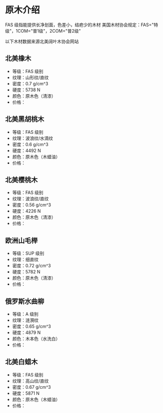 # 原木介绍

FAS 级指能提供长净划面，色差小，结疤少的木材
美国木材协会规定：FAS="特级"，1COM="普1级"，2COM="普2级"

以下木材数据来源北美阔叶木协会网站

## 北美橡木

- 等级：FAS 级别
- 纹理：山形纹/直纹
- 密度：0.7 g/cm^3
- 硬度：5738 N
- 颜色：原木色（清漆）
- 价格：

## 北美黑胡桃木

- 等级：FAS 级别
- 纹理：波浪纹/水滴纹
- 密度：0.6 g/cm^3
- 硬度：4492 N
- 颜色：原木色（木蜡油）
- 价格：

## 北美樱桃木

- 等级：FAS 级别
- 纹理：波浪纹/直纹
- 密度：0.56 g/cm^3
- 硬度：4226 N
- 颜色：原木色（清漆）
- 价格：

## 欧洲山毛榉

- 等级：SUP 级别
- 纹理：细直纹
- 密度：0.72 g/cm^3
- 硬度：5782 N
- 颜色：原木色（清漆）
- 价格：

## 俄罗斯水曲柳

- 等级：A 级别
- 纹理：涟漪纹
- 密度：0.65 g/cm^3
- 硬度：4879 N
- 颜色：木本色（水洗白）
- 价格：

## 北美白蜡木

- 等级：FAS 级别
- 纹理：高山纹/直纹
- 密度：0.67 g/cm^3
- 硬度：5871 N
- 颜色：原木色（木蜡油）
- 价格：